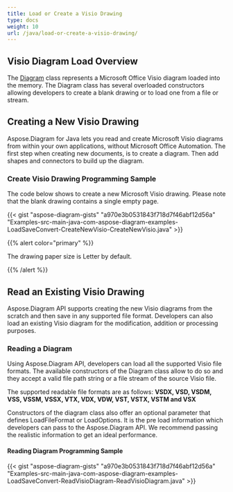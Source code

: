 ```yaml
---
title: Load or Create a Visio Drawing
type: docs
weight: 10
url: /java/load-or-create-a-visio-drawing/
---
```


## **Visio Diagram Load Overview**
The [Diagram](https://apireference.aspose.com/java/diagram/com.aspose.diagram/Diagram) class represents a Microsoft Office Visio diagram loaded into the memory. The Diagram class has several overloaded constructors allowing developers to create a blank drawing or to load one from a file or stream.
## **Creating a New Visio Drawing**
Aspose.Diagram for Java lets you read and create Microsoft Visio diagrams from within your own applications, without Microsoft Office Automation. The first step when creating new documents, is to create a diagram. Then add shapes and connectors to build up the diagram.
### **Create Visio Drawing Programming Sample**
The code below shows to create a new Microsoft Visio drawing. Please note that the blank drawing contains a single empty page.

{{< gist "aspose-diagram-gists" "a970e3b0531843f718d7f46abf12d56a" "Examples-src-main-java-com-aspose-diagram-examples-LoadSaveConvert-CreateNewVisio-CreateNewVisio.java" >}}

{{% alert color="primary" %}} 

The drawing paper size is Letter by default.

{{% /alert %}} 
## **Read an Existing Visio Drawing**
Aspose.Diagram API supports creating the new Visio diagrams from the scratch and then save in any supported file format. Developers can also load an existing Visio diagram for the modification, addition or processing purposes.  
### **Reading a Diagram**
Using Aspose.Diagram API, developers can load all the supported Visio file formats. The available constructors of the Diagram class allow to do so and they accept a valid file path string or a file stream of the source Visio file.

The supported readable file formats are as follows:
**VSDX, VSD, VSDM, VSS, VSSM, VSSX, VTX, VDX, VDW, VST, VSTX, VSTM and VSX**

Constructors of the diagram class also offer an optional parameter that defines LoadFileFormat or LoadOptions. It is the pre load information which developers can pass to the Aspose.Diagram API. We recommend passing the realistic information to get an ideal performance.
#### **Reading Diagram Programming Sample**
{{< gist "aspose-diagram-gists" "a970e3b0531843f718d7f46abf12d56a" "Examples-src-main-java-com-aspose-diagram-examples-LoadSaveConvert-ReadVisioDiagram-ReadVisioDiagram.java" >}}
